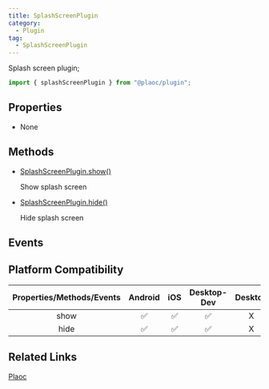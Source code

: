```yaml
---
title: SplashScreenPlugin
category:
  - Plugin
tag:
  - SplashScreenPlugin
---
```


Splash screen plugin;

```js
import { splashScreenPlugin } from "@plaoc/plugin";
```

## Properties

  - None
     
## Methods

  - [SplashScreenPlugin.show()]()

    Show splash screen


  - [SplashScreenPlugin.hide()]()

    Hide splash screen


## Events  

## Platform Compatibility

| Properties/Methods/Events | Android | iOS | Desktop-Dev | Desktop |
|:------------:|:-------:|:---:|:-----------:|:-------:|  
| show         | ✅      | ✅  | ✅          | X       |
| hide         | ✅      | ✅  | ✅          | X       |

## Related Links

[Plaoc](../../)